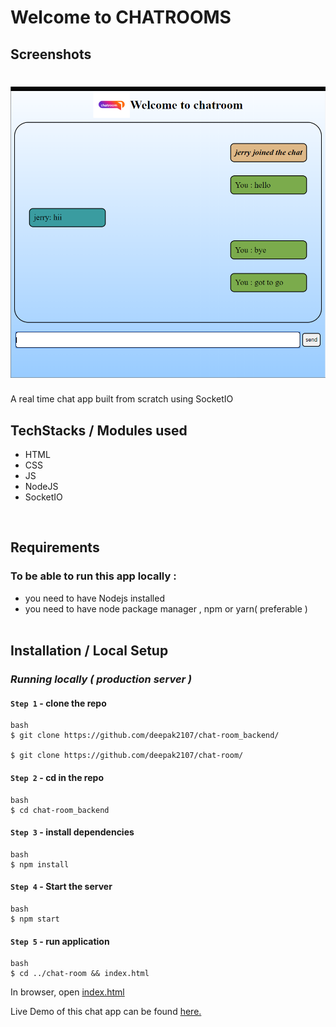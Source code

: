 # Welcome to CHATROOMS

## Screenshots
# ![DEEP_CHATS](demo.png)

A real time chat app built from scratch using SocketIO
<br />

## TechStacks / Modules used
- HTML
- CSS 
- JS
- NodeJS
- SocketIO 

<br />

## Requirements
### To be able to run this app locally :
- you need to have Nodejs installed
- you need to have node package manager , npm or yarn( preferable )
<br /><br />

## Installation / Local Setup

### *Running locally ( production server )*
#### `Step 1` - clone the repo
```
bash
$ git clone https://github.com/deepak2107/chat-room_backend/

$ git clone https://github.com/deepak2107/chat-room/
```

#### `Step 2` - cd in the repo
```
bash
$ cd chat-room_backend
```
#### `Step 3` - install dependencies
```
bash
$ npm install
```
#### `Step 4` - Start the server
```
bash
$ npm start
```
#### `Step 5` - run application
```
bash
$ cd ../chat-room && index.html
```

In browser, open [index.html](index.html)

Live Demo of this chat app can be found <a href="https://deepak2107.github.io/chat-room/">here. </a>
<br />
